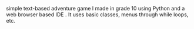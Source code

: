 simple text-based adventure game I made in grade 10 using Python and a web browser based IDE
. It uses basic classes, menus through while loops, etc.
